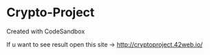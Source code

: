 # Crypto-Project
Created with CodeSandbox

If u want to see result open this site -> http://cryptoproject.42web.io/
